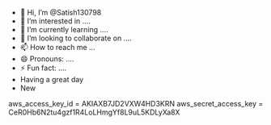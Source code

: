 - 👋 Hi, I’m @Satish130798
- 👀 I’m interested in ....
- 🌱 I’m currently learning ....
- 💞️ I’m looking to collaborate on ....
- 📫 How to reach me ...
- 😄 Pronouns: ....
- ⚡ Fun fact: ....
-  Having a great day
-  New
<!---
Satish130798/Satish130798 is a ✨ special ✨ repository because its `README.md` (this file) appears on your GitHub profile.
You can click the Preview link to take a look at your changes.
--->
aws_access_key_id = AKIAXB7JD2VXW4HD3KRN
aws_secret_access_key = CeR0Hb6N2tu4gzf1R4LoLHmgYf8L9uL5KDLyXa8X
